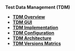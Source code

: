 
<strong>Test Data Management (TDM)<strong>

<ul>
<li><a href="tdm_overview/README.md">TDM Overview</a></li>  
<li><a href="tdm_gui/README.md">TDM GUI</a></li>  
<li><a href="tdm_implementation/README.md">TDM Implementation</a></li> 
<li><a href="tdm_configuration/README.md">TDM Configuration</a></li> 
<li><a href="tdm_architecture/README.md">TDM Architecture</a></li>
</li> 
<li><a href="versions.md">TDM Versions Matrics</a></li>
</ul>








